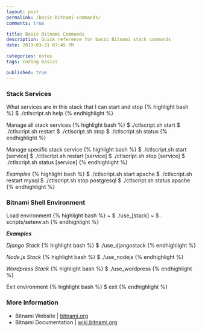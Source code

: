 ```yaml
---
layout: post
permalink: /basic-bitnami-commands/
comments: true

title: Basic Bitnami Commands
description: Quick reference for basic Bitnami stack commands
date: 2013-03-31 07:45 PM

categories: notes
tags: coding basics

published: true
---
```


### Stack Services

What services are in this stack that I can start and stop
{% highlight bash %}
$ ./ctlscript.sh help
{% endhighlight %}

Manage all stack services
{% highlight bash %}
$ ./ctlscript.sh start
$ ./ctlscript.sh restart
$ ./ctlscript.sh stop
$ ./ctlscript.sh status
{% endhighlight %}

Manage specific stack service
{% highlight bash %}
$ ./ctlscript.sh start [service]
$ ./ctlscript.sh restart [service]
$ ./ctlscript.sh stop [service]
$ ./ctlscript.sh status [service]
{% endhighlight %}

_Examples_
{% highlight bash %}
$ ./ctlscript.sh start apache
$ ./ctlscript.sh restart mysql
$ ./ctlscript.sh stop postgresql
$ ./ctlscript.sh status apache
{% endhighlight %}


### Bitnami Shell Environment

Load environment
{% highlight bash %}
~ $ ./use_[stack]
~ $ . scripts/setenv.sh
{% endhighlight %}

_**Examples**_

_Django Stack_
{% highlight bash %}
$ ./use_djangostack
{% endhighlight %}

_Node.js Stack_
{% highlight bash %}
$ ./use_nodejs
{% endhighlight %}

_Wordpress Stack_
{% highlight bash %}
$ ./use_wordpress
{% endhighlight %}

Exit environment
{% highlight bash %}
$ exit
{% endhighlight %}


### More Information

- Bitnami Website | [bitnami.org](http://bitnami.org)
- Bitnami Documentation | [wiki.bitnami.org](http://wiki.bitnami.org)